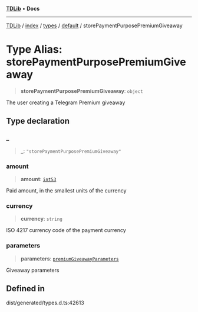 [**TDLib**](../../../../../../README.md) • **Docs**

***

[TDLib](../../../../../../modules.md) / [index](../../../../../README.md) / [types](../../../README.md) / [default](../README.md) / storePaymentPurposePremiumGiveaway

# Type Alias: storePaymentPurposePremiumGiveaway

> **storePaymentPurposePremiumGiveaway**: `object`

The user creating a Telegram Premium giveaway

## Type declaration

### \_

> **\_**: `"storePaymentPurposePremiumGiveaway"`

### amount

> **amount**: [`int53`](int53-1.md)

Paid amount, in the smallest units of the currency

### currency

> **currency**: `string`

ISO 4217 currency code of the payment currency

### parameters

> **parameters**: [`premiumGiveawayParameters`](premiumGiveawayParameters-1.md)

Giveaway parameters

## Defined in

dist/generated/types.d.ts:42613
